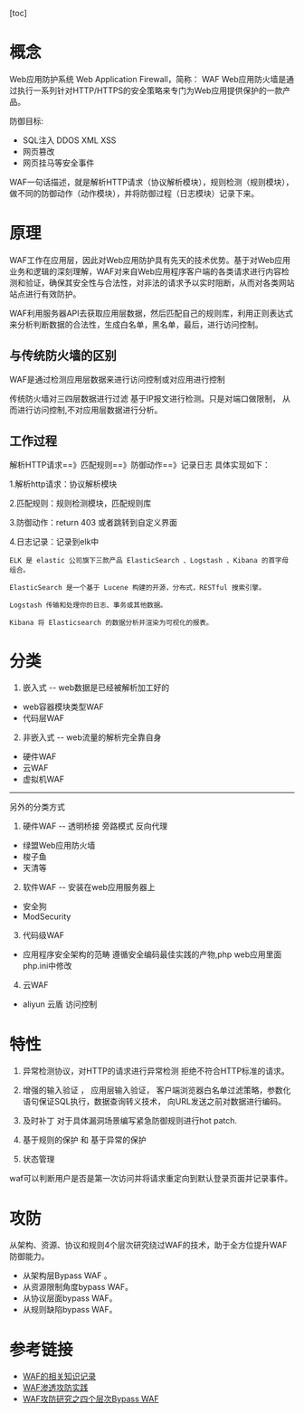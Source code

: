 [toc]

# 概念

Web应用防护系统 Web Application Firewall，简称： WAF
Web应用防火墙是通过执行一系列针对HTTP/HTTPS的安全策略来专门为Web应用提供保护的一款产品。

防御目标:
+ SQL注入  DDOS  XML  XSS
+ 网页篡改
+ 网页挂马等安全事件 

WAF一句话描述，就是解析HTTP请求（协议解析模块），规则检测（规则模块），做不同的防御动作（动作模块），并将防御过程（日志模块）记录下来。



# 原理 

WAF工作在应用层，因此对Web应用防护具有先天的技术优势。基于对Web应用业务和逻辑的深刻理解，WAF对来自Web应用程序客户端的各类请求进行内容检测和验证，确保其安全性与合法性，对非法的请求予以实时阻断，从而对各类网站站点进行有效防护。

WAF利用服务器API去获取应用层数据，然后匹配自己的规则库，利用正则表达式来分析判断数据的合法性，生成白名单，黑名单，最后，进行访问控制。


## 与传统防火墙的区别 

WAF是通过检测应用层数据来进行访问控制或对应用进行控制 

传统防火墙对三四层数据进行过滤 基于IP报文进行检测。只是对端口做限制， 从而进行访问控制,不对应用层数据进行分析。

## 工作过程 


解析HTTP请求==》匹配规则==》防御动作==》记录日志 
具体实现如下：

1.解析http请求：协议解析模块

2.匹配规则：规则检测模块，匹配规则库

3.防御动作：return 403 或者跳转到自定义界面

4.日志记录：记录到elk中

```
ELK 是 elastic 公司旗下三款产品 ElasticSearch 、Logstash 、Kibana 的首字母组合。

ElasticSearch 是一个基于 Lucene 构建的开源，分布式，RESTful 搜索引擎。

Logstash 传输和处理你的日志、事务或其他数据。

Kibana 将 Elasticsearch 的数据分析并渲染为可视化的报表。
```


# 分类 



1. 嵌入式 -- web数据是已经被解析加工好的

+ web容器模块类型WAF
+ 代码层WAF 

2. 非嵌入式 -- web流量的解析完全靠自身

+ 硬件WAF
+ 云WAF
+ 虚拟机WAF

---  

另外的分类方式 

1. 硬件WAF  -- 透明桥接  旁路模式  反向代理  
+  绿盟Web应用防火墙
+  梭子鱼
+  天清等

2. 软件WAF -- 安装在web应用服务器上 
+ 安全狗
+ ModSecurity  

3. 代码级WAF
+  应用程序安全架构的范畴  遵循安全编码最佳实践的产物,php web应用里面 php.ini中修改 

4. 云WAF  

+ aliyun 云盾  访问控制 

#  特性 

1. 异常检测协议，对HTTP的请求进行异常检测 拒绝不符合HTTP标准的请求。
2. 增强的输入验证 ， 应用层输入验证， 客户端浏览器白名单过滤策略，参数化语句保证SQL执行，数据查询转义技术， 向URL发送之前对数据进行编码。

3. 及时补丁 对于具体漏洞场景编写紧急防御规则进行hot patch.
4. 基于规则的保护 和 基于异常的保护 
5. 状态管理 

waf可以判断用户是否是第一次访问并将请求重定向到默认登录页面并记录事件。  

#  攻防

从架构、资源、协议和规则4个层次研究绕过WAF的技术，助于全方位提升WAF防御能力。

+ 从架构层Bypass WAF 。
+ 从资源限制角度bypass WAF。
+ 从协议层面bypass WAF。
+ 从规则缺陷bypass WAF。



# 参考链接

+ [WAF的相关知识记录](https://ixyzero.com/blog/archives/3079.html)
+ [WAF渗透攻防实践](http://www.arkteam.net/?p=3025)
+ [WAF攻防研究之四个层次Bypass WAF](https://xz.aliyun.com/t/15)
